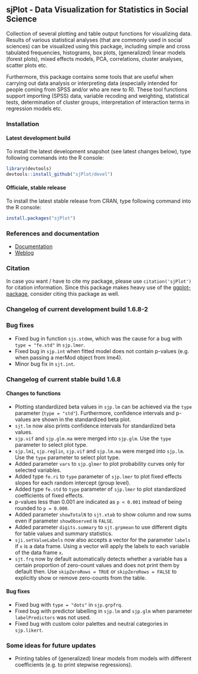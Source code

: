 sjPlot - Data Visualization for Statistics in Social Science
------------------------------------------------------------------------------
Collection of several plotting and table output functions for visualizing data. Results of various statistical analyses (that are commonly used in social sciences) can be visualized using this package, including simple and cross tabulated frequencies, histograms, box plots, (generalized) linear models (forest plots), mixed effects models, PCA, correlations, cluster analyses, scatter plots etc.

Furthermore, this package contains some tools that are useful when carrying out data analysis or interpreting data (especially intended for people coming from SPSS and/or who are new to R). These tool functions support importing (SPSS) data, variable recoding and weighting, statistical tests, determination of cluster groups, interpretation of interaction terms in regression models etc.


### Installation

#### Latest development build

To install the latest development snapshot (see latest changes below), type following commands into the R console:

```r
library(devtools)
devtools::install_github("sjPlot/devel")
```

#### Officiale, stable release
To install the latest stable release from CRAN, type following command into the R console:

```r
install.packages("sjPlot")
```

### References and documentation

- [Documentation](http://www.strengejacke.de/sjPlot/)
- [Weblog](http://strengejacke.wordpress.com/sjplot-r-package/)


### Citation

In case you want / have to cite my package, please use `citation('sjPlot')` for citation information. Since this package makes heavy use of the [ggplot-package](http://cran.r-project.org/web/packages/ggplot2/index.html), consider citing this package as well.


### Changelog of current development build 1.6.8-2

### Bug fixes
* Fixed bug in function `sjs.stdmm`, which was the cause for a bug with `type = "fe.std"` in `sjp.lmer`.
* Fixed bug in `sjp.int` when fitted model does not contain p-values (e.g. when passing a merMod object from lme4).
* Minor bug fix in `sjt.int`.


### Changelog of current stable build 1.6.8

#### Changes to functions
* Plotting standardized beta values in `sjp.lm` can be achieved via the `type` parameter (`type = "std"`). Furthermore, confidence intervals and p-values are shown in the standardized beta plot.
* `sjt.lm` now also prints confidence intervals for standardized beta values.
* `sjp.vif` and `sjp.glm.ma` were merged into `sjp.glm`. Use the `type` parameter to select plot type.
* `sjp.lm1`, `sjp.reglin`, `sjp.vif` and `sjp.lm.ma` were merged into `sjp.lm`. Use the `type` parameter to select plot type.
* Added parameter `vars` to `sjp.glmer` to plot probability curves only for selected variables.
* Added type `fe.ri` to `type` parameter of `sjp.lmer` to plot fixed effects slopes for each random intercept (group level).
* Added type `fe.std` to `type` parameter of `sjp.lmer` to plot standardized coefficients of fixed effects.
* p-values less than 0.001 are indicated as `p < 0.001` instead of being rounded to `p = 0.000`.
* Added parameter `showTotalN` to `sjt.xtab` to show column and row sums even if parameter `showObserved` is `FALSE`.
* Added parameter `digits.summary` to `sjt.grpmean` to use different digits for table values and summary statistics.
* `sji.setValueLabels` now also accepts a vector for the parameter `labels` if `x` is a data frame. Using a vector will apply the labels to each variable of the data frame `x`.
* `sjt.frq` now by default automatically detects whether a variable has a certain proportion of zero-count values and does not print them by default then. Use `skipZeroRows = TRUE` or `skipZeroRows = FALSE` to explicitly show or remove zero-counts from the table.


#### Bug fixes
* Fixed bug with `type = "dots"` in `sjp.grpfrq`.
* Fixed bug with predictor labelling in `sjp.lm` and `sjp.glm` when parameter `labelPredictors` was not used.
* Fixed bug with custom color palettes and neutral categories in `sjp.likert`.


### Some ideas for future updates
* Printing tables of (generalized) linear models from models with different coefficients (e.g. to print stepwise regressions).
